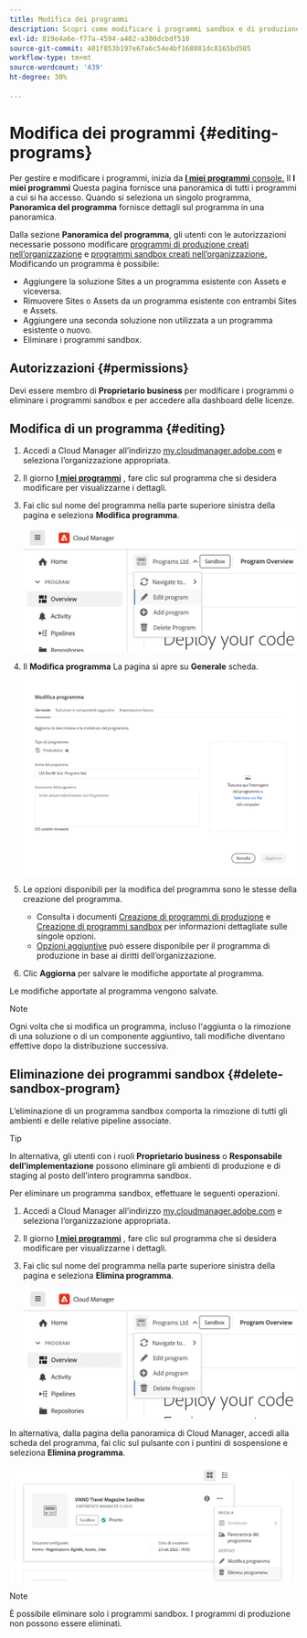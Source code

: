 ```yaml
---
title: Modifica dei programmi
description: Scopri come modificare i programmi sandbox e di produzione per apportare modifiche alle opzioni dopo averli creati.
exl-id: 819e4a6e-f77a-4594-a402-a300dcbdf510
source-git-commit: 401f853b197e67a6c54e4bf168081dc8165bd505
workflow-type: tm+mt
source-wordcount: '439'
ht-degree: 30%

---
```



# Modifica dei programmi {#editing-programs}

Per gestire e modificare i programmi, inizia da [**I miei programmi** console.](/help/implementing/cloud-manager/navigation.md) Il **I miei programmi** Questa pagina fornisce una panoramica di tutti i programmi a cui si ha accesso. Quando si seleziona un singolo programma, **Panoramica del programma** fornisce dettagli sul programma in una panoramica.

Dalla sezione **Panoramica del programma**, gli utenti con le autorizzazioni necessarie possono modificare [programmi di produzione creati nell’organizzazione](creating-production-programs.md) e [programmi sandbox creati nell’organizzazione.](creating-sandbox-programs.md) Modificando un programma è possibile:

* Aggiungere la soluzione Sites a un programma esistente con Assets e viceversa.
* Rimuovere Sites o Assets da un programma esistente con entrambi Sites e Assets.
* Aggiungere una seconda soluzione non utilizzata a un programma esistente o nuovo.
* Eliminare i programmi sandbox.

## Autorizzazioni {#permissions}

Devi essere membro di **Proprietario business** per modificare i programmi o eliminare i programmi sandbox e per accedere alla dashboard delle licenze.

## Modifica di un programma {#editing}

1. Accedi a Cloud Manager all’indirizzo [my.cloudmanager.adobe.com](https://my.cloudmanager.adobe.com/) e seleziona l’organizzazione appropriata.

1. Il giorno **[I miei programmi](#my-programs)** , fare clic sul programma che si desidera modificare per visualizzarne i dettagli.

1. Fai clic sul nome del programma nella parte superiore sinistra della pagina e seleziona **Modifica programma**.

   ![Opzione Modifica programma](assets/edit-program-overview.png)

1. Il **Modifica programma** La pagina si apre su **Generale** scheda.

   ![Scheda Generale](assets/edit-program-prod1.png)

1. Le opzioni disponibili per la modifica del programma sono le stesse della creazione del programma.
   * Consulta i documenti [Creazione di programmi di produzione](/help/implementing/cloud-manager/getting-access-to-aem-in-cloud/creating-production-programs.md) e [Creazione di programmi sandbox](/help/implementing/cloud-manager/getting-access-to-aem-in-cloud/creating-sandbox-programs.md) per informazioni dettagliate sulle singole opzioni.
   * [Opzioni aggiuntive](/help/implementing/cloud-manager/getting-access-to-aem-in-cloud/creating-production-programs.md#options) può essere disponibile per il programma di produzione in base ai diritti dell’organizzazione.

1. Clic **Aggiorna** per salvare le modifiche apportate al programma.

Le modifiche apportate al programma vengono salvate.

>[!NOTE]
>
>Ogni volta che si modifica un programma, incluso l&#39;aggiunta o la rimozione di una soluzione o di un componente aggiuntivo, tali modifiche diventano effettive dopo la distribuzione successiva.

## Eliminazione dei programmi sandbox {#delete-sandbox-program}

L’eliminazione di un programma sandbox comporta la rimozione di tutti gli ambienti e delle relative pipeline associate.

>[!TIP]
>
>In alternativa, gli utenti con i ruoli **Proprietario business** o **Responsabile dell’implementazione** possono eliminare gli ambienti di produzione e di staging al posto dell’intero programma sandbox.

Per eliminare un programma sandbox, effettuare le seguenti operazioni.

1. Accedi a Cloud Manager all’indirizzo [my.cloudmanager.adobe.com](https://my.cloudmanager.adobe.com/) e seleziona l’organizzazione appropriata.

1. Il giorno **[I miei programmi](#my-programs)** , fare clic sul programma che si desidera modificare per visualizzarne i dettagli.

1. Fai clic sul nome del programma nella parte superiore sinistra della pagina e seleziona **Elimina programma**.

   ![Opzione Elimina programma](assets/delete-sandbox1.png)

In alternativa, dalla pagina della panoramica di Cloud Manager, accedi alla scheda del programma, fai clic sul pulsante con i puntini di sospensione e seleziona **Elimina programma**.

![Scheda Elimina sandbox da programma](assets/delete-sandbox2.png)

>[!NOTE]
>
>È possibile eliminare solo i programmi sandbox. I programmi di produzione non possono essere eliminati.
